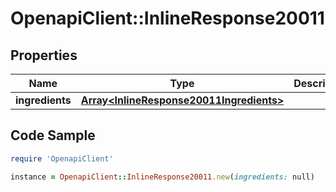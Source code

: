 # OpenapiClient::InlineResponse20011

## Properties

Name | Type | Description | Notes
------------ | ------------- | ------------- | -------------
**ingredients** | [**Array&lt;InlineResponse20011Ingredients&gt;**](InlineResponse20011Ingredients.md) |  | 

## Code Sample

```ruby
require 'OpenapiClient'

instance = OpenapiClient::InlineResponse20011.new(ingredients: null)
```


